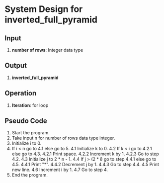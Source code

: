 # System Design for inverted_full_pyramid

## Input
1. **number of rows**: Integer data type

## Output
1. **inverted_full_pyramid**

## Operation
1. **Iteration**: for loop

## Pseudo Code
1. Start the program.
2. Take input n for number of rows data type integer.
3. Initialize i to 0.
4. If i < n go to 4.1 else go to 5.
    4.1 Initialize k to 0.
    4.2 If k < i go to 4.2.1 else go to 4.3.
        4.2.1 Print space.
        4.2.2 Increment k by 1.
        4.2.3 Go to step 4.2.
    4.3 Initialize j to 2 * n - 1.
    4.4 If j > (2 * i) go to step 4.4.1 else go to 4.5.
        4.4.1 Print "*".
        4.4.2 Decrement j by 1.
        4.4.3 Go to step 4.4.
    4.5 Print new line.
    4.6 Increment i by 1.
    4.7 Go to step 4.
5. End the program.